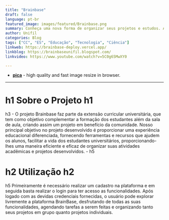 ```yaml
---
title: "Brainbase"
draft: false
language: pt-br
featured_image: images/featured/Brainbase.png 
summary: Conheça uma nova forma de organizar seus projetos e estudos. Acesse já o Brainbase!
author: Unifil
categories: Blog
tags: ["CC", "ES", "Educação", "Tecnologia", "Ciência"] 
linkweb: https://brainbase-deploy.vercel.app/
linkblog: https://brainbaseunifil.blogspot.com/
linkvideo: https://www.youtube.com/watch?v=5C0g65MwXY0

---
```

- __[pica](https://nodeca.github.io/pica/demo/)__ - high quality and fast image
  resize in browser.
---

# h1 **Sobre o Projeto** h1

 h3 - O projeto Brainbase faz parte da extensão curricular universitária, que tem como objetivo complementar a formação dos estudantes além da sala de aula, criando assim um projeto em benefício da comunidade. Nosso principal objetivo no projeto desenvolvido é proporcionar uma experiência educacional diferenciada, fornecendo ferramentas e recursos que ajudem os alunos, facilitar a vida dos estudantes universitários, proporcionando-lhes uma maneira eficiente e eficaz de organizar suas atividades acadêmicas e projetos desenvolvidos. - h5



# h2 **Utilização** h2
 h5 Primeiramente é necessário realizar um cadastro na plataforma e em seguida basta realizar o login para ter acesso as funcionalidades.
  Após logado com as devidas credenciais fornecidas, o usuário pode explorar livremente a plataforma BrainBase, desfrutando de todas as suas funcionalidades, agendando tarefas a serem feitas e organizando tanto seus projetos em grupo quanto projetos individuais.



